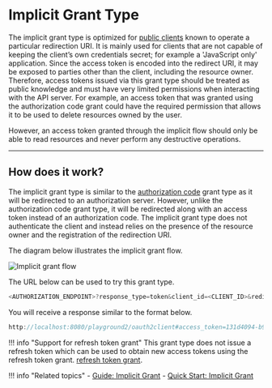 # Implicit Grant Type

The implicit grant type is optimized for [public clients]({{base_path}}/client-types/#public-clients) known to operate a particular redirection URI.
It is mainly used for clients that are not capable of keeping the client’s own credentials secret; for example a 'JavaScript only' application.
Since the access token is encoded into the redirect URI, it may be exposed to parties other than the client, including the resource owner.
Therefore, access tokens issued via this grant type should be treated as public knowledge and must have very limited permissions
when interacting with the API server. For example, an access token that was granted using the authorization code grant
could have the required permission that allows it to be used to delete resources owned by the user.

However, an access token granted through the implicit flow should only be able to read resources and never perform 
any destructive operations.

---

## How does it work?

The implicit grant type is similar to the [authorization code]({{base_path}}/authorization-code-grant) grant type as it will be redirected to an authorization server.
However, unlike the authorization code grant type, it will be redirected along with an access token
instead of an authorization code. The implicit grant type does not authenticate the client and instead relies
on the presence of the resource owner and the registration of the redirection URI.

The diagram below illustrates the implicit grant flow.


![Implicit grant flow]({{base_path}}/assets/img/concepts/implicit-grant-flow.png)


The URL below can be used to try this grant type.

``` powershell
<AUTHORIZATION_ENDPOINT>?response_type=token&client_id=<CLIENT_ID>&redirect_uri=<REDIRECT_URI>
```

You will receive a response similar to the format below.

``` java
http://localhost:8080/playground2/oauth2client#access_token=131d4094-b94c-3714-9e73-672aa433248d&token_type=Bearer&expires_in=3410
```


!!! info "Support for refresh token grant"
	This grant type does not issue a refresh token which can be used to obtain new access tokens using the refresh token grant.
	[refresh token grant](refresh-token-grant.md).

!!! info "Related topics"
        - [Guide: Implicit Grant]({{base_path}}/guides/access-delegation/implicit)
        - [Quick Start: Implicit Grant]({{base_path}}/quick-starts/implicit-playground)
